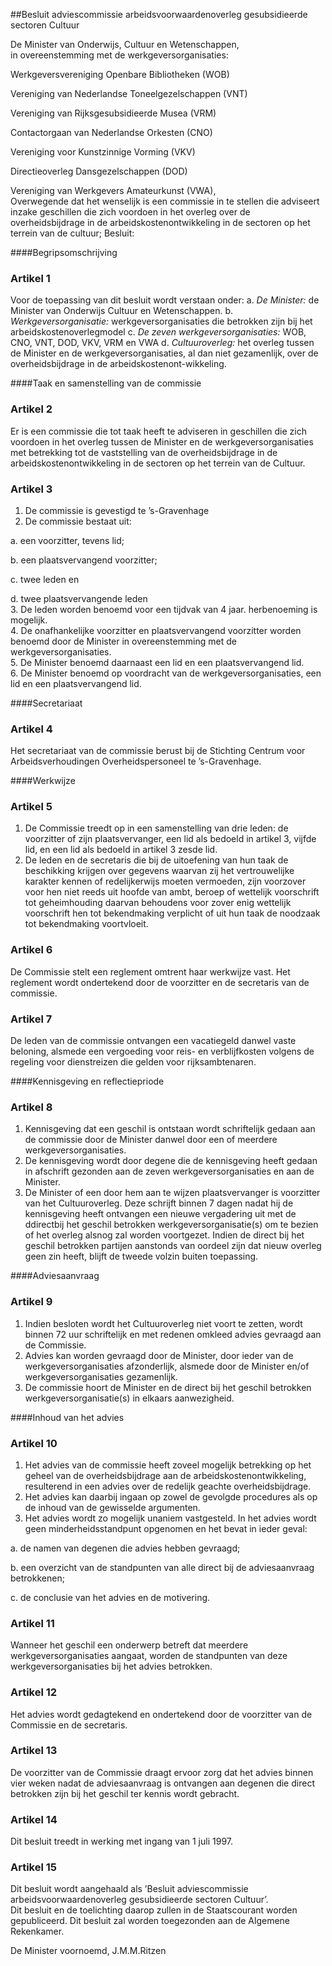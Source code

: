 <meta http-equiv='Content-Type' content='text/html; charset=utf-8' />

##Besluit adviescommissie arbeidsvoorwaardenoverleg gesubsidieerde sectoren Cultuur

De Minister van Onderwijs, Cultuur en Wetenschappen,  
in overeenstemming met de werkgeversorganisaties:

Werkgeversvereniging Openbare Bibliotheken (WOB)  

Vereniging van Nederlandse Toneelgezelschappen (VNT)  

Vereniging van Rijksgesubsidieerde Musea (VRM)  

Contactorgaan van Nederlandse Orkesten (CNO)  

Vereniging voor Kunstzinnige Vorming (VKV)  

Directieoverleg Dansgezelschappen (DOD)  

Vereniging van Werkgevers Amateurkunst (VWA),   
Overwegende dat het wenselijk is een commissie in te stellen die adviseert inzake geschillen die zich voordoen in het overleg over de overheidsbijdrage in de arbeidskostenontwikkeling in de sectoren op het terrein van de cultuur;
Besluit:     

####Begripsomschrijving

### Artikel  1  

Voor de toepassing van dit besluit wordt verstaan onder:   a.  *De Minister:*   de Minister van Onderwijs Cultuur en Wetenschappen.    b.  *Werkgeversorganisatie:*   werkgeversorganisaties die betrokken zijn bij het arbeidskostenoverlegmodel    c.  *De zeven werkgeversorganisaties:*   WOB, CNO, VNT, DOD, VKV, VRM en VWA    d.  *Cultuuroverleg:*   het overleg tussen de Minister en de werkgeversorganisaties, al dan niet gezamenlijk, over de overheidsbijdrage in de arbeidskostenont-wikkeling.     

####Taak en samenstelling van de commissie

### Artikel  2  

Er is een commissie die tot taak heeft te adviseren in geschillen die zich voordoen in het overleg tussen de Minister en de werkgeversorganisaties met betrekking tot de vaststelling van de overheidsbijdrage in de arbeidskostenontwikkeling in de sectoren op het terrein van de Cultuur.  

### Artikel  3  

1.  De commissie is gevestigd te ’s-Gravenhage   
2.  De commissie bestaat uit: 

a. een voorzitter, tevens lid;  

b. een plaatsvervangend voorzitter;  

c. twee leden en  

d. twee plaatsvervangende leden     
3.  De leden worden benoemd voor een tijdvak van 4 jaar. herbenoeming is mogelijk.   
4.  De onafhankelijke voorzitter en plaatsvervangend voorzitter worden benoemd door de Minister in overeenstemming met de werkgeversorganisaties.   
5.  De Minister benoemd daarnaast een lid en een plaatsvervangend lid.   
6.  De Minister benoemd op voordracht van de werkgeversorganisaties, een lid en een plaatsvervangend lid.   

####Secretariaat

### Artikel  4  

Het secretariaat van de commissie berust bij de Stichting Centrum voor Arbeidsverhoudingen Overheidspersoneel te ’s-Gravenhage.  

####Werkwijze

### Artikel  5  

1.  De Commissie treedt op in een samenstelling van drie leden: de voorzitter of zijn plaatsvervanger, een lid als bedoeld in artikel 3, vijfde lid, en een lid als bedoeld in artikel 3 zesde lid.   
2.  De leden en de secretaris die bij de uitoefening van hun taak de beschikking krijgen over gegevens waarvan zij het vertrouwelijke karakter kennen of redelijkerwijs moeten vermoeden, zijn voorzover voor hen niet reeds uit hoofde van ambt, beroep of wettelijk voorschrift tot geheimhouding daarvan behoudens voor zover enig wettelijk voorschrift hen tot bekendmaking verplicht of uit hun taak de noodzaak tot bekendmaking voortvloeit.   

### Artikel  6  

De Commissie stelt een reglement omtrent haar werkwijze vast. Het reglement wordt ondertekend door de voorzitter en de secretaris van de commissie.  

### Artikel  7  

De leden van de commissie ontvangen een vacatiegeld danwel vaste beloning, alsmede een vergoeding voor reis- en verblijfkosten volgens de regeling voor dienstreizen die gelden voor rijksambtenaren.  

####Kennisgeving en reflectiepriode

### Artikel  8  

1.  Kennisgeving dat een geschil is ontstaan wordt schriftelijk gedaan aan de commissie door de Minister danwel door een of meerdere werkgeversorganisaties.   
2.  De kennisgeving wordt door degene die de kennisgeving heeft gedaan in afschrift gezonden aan de zeven werkgeversorganisaties en aan de Minister.   
3.  De Minister of een door hem aan te wijzen plaatsvervanger is voorzitter van het Cultuuroverleg. Deze schrijft binnen 7 dagen nadat hij de kennisgeving heeft ontvangen een nieuwe vergadering uit met de ddirectbij het geschil betrokken werkgeversorganisatie(s) om te bezien of het overleg alsnog zal worden voortgezet. Indien de direct bij het geschil betrokken partijen aanstonds van oordeel zijn dat nieuw overleg geen zin heeft, blijft de tweede volzin buiten toepassing.   

####Adviesaanvraag

### Artikel  9  

1.  Indien besloten wordt het Cultuuroverleg niet voort te zetten, wordt binnen 72 uur schriftelijk en met redenen omkleed advies gevraagd aan de Commissie.   
2.  Advies kan worden gevraagd door de Minister, door ieder van de werkgeversorganisaties afzonderlijk, alsmede door de Minister en/of werkgeversorganisaties gezamenlijk.   
3.  De commissie hoort de Minister en de direct bij het geschil betrokken werkgeversorganisatie(s) in elkaars aanwezigheid.   

####Inhoud van het advies

### Artikel  10  

1.  Het advies van de commissie heeft zoveel mogelijk betrekking op het geheel van de overheidsbijdrage aan de arbeidskostenontwikkeling, resulterend in een advies over de redelijk geachte overheidsbijdrage.   
2.  Het advies kan daarbij ingaan op zowel de gevolgde procedures als op de inhoud van de gewisselde argumenten.   
3.  Het advies wordt zo mogelijk unaniem vastgesteld. In het advies wordt geen minderheidsstandpunt opgenomen en het bevat in ieder geval: 

a. de namen van degenen die advies hebben gevraagd;  

b. een overzicht van de standpunten van alle direct bij de adviesaanvraag betrokkenen;  

c. de conclusie van het advies en de motivering.     

### Artikel  11  

Wanneer het geschil een onderwerp betreft dat meerdere werkgeversorganisaties aangaat, worden de standpunten van deze werkgeversorganisaties bij het advies betrokken.  

### Artikel  12  

Het advies wordt gedagtekend en ondertekend door de voorzitter van de Commissie en de secretaris.  

### Artikel  13  

De voorzitter van de Commissie draagt ervoor zorg dat het advies binnen vier weken nadat de adviesaanvraag is ontvangen aan degenen die direct betrokken zijn bij het geschil ter kennis wordt gebracht.  

### Artikel  14  

Dit besluit treedt in werking met ingang van 1 juli 1997.  

### Artikel  15  

Dit besluit wordt aangehaald als ’Besluit adviescommissie arbeidsvoorwaardenoverleg gesubsidieerde sectoren Cultuur’.  
Dit besluit en de toelichting daarop zullen in de Staatscourant worden gepubliceerd. Dit besluit zal worden toegezonden aan de Algemene Rekenkamer.   

De 
Minister voornoemd, 
J.M.M.Ritzen    
